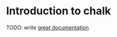# Introduction to chalk

TODO: write [great documentation](http://jacobian.org/writing/what-to-write/)
